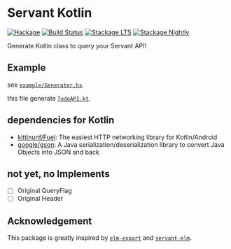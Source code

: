# Servant Kotlin

[![Hackage](https://img.shields.io/hackage/v/servant-kotlin.svg?style=flat)](https://hackage.haskell.org/package/servant-kotlin)
[![Build Status](https://travis-ci.org/matsubara0507/servant-kotlin.svg?branch=master)](https://travis-ci.org/matsubara0507/servant-kotlin)
[![Stackage LTS](http://stackage.org/package/servant-kotlin/badge/lts)](http://stackage.org/lts/package/servant-kotlin)
[![Stackage Nightly](http://stackage.org/package/servant-kotlin/badge/nightly)](http://stackage.org/nightly/package/servant-kotlin)

Generate Kotlin class to query your Servant API!

## Example

see [`example/Generater.hs`](/example/Generater.hs).

this file generate [`TodoAPI.kt`](/example/com/github/matsubara0507/TodoAPI.kt).

## dependencies for Kotlin

- [kittinunf/Fuel](https://github.com/kittinunf/Fuel): The easiest HTTP networking library for Kotlin/Android
- [google/gson](https://github.com/google/gson): A Java serialization/deserialization library to convert Java Objects into JSON and back

## not yet, no Implements

- [ ] Original QueryFlag
- [ ] Original Header

## Acknowledgement

This package is greatly inspired by [`elm-export`](https://hackage.haskell.org/package/elm-export) and [`servant-elm`](https://hackage.haskell.org/package/servant-elm).
